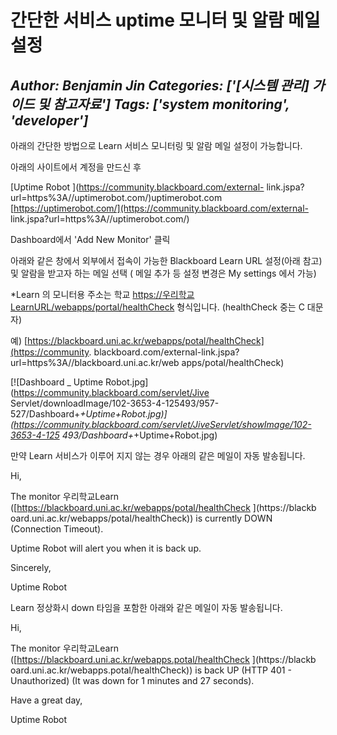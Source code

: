 # 간단한 서비스 uptime 모니터 및 알람 메일 설정
*Author: Benjamin Jin*
*Categories: ['[시스템 관리] 가이드 및 참고자료']*
*Tags: ['system monitoring', 'developer']*
---
아래의 간단한 방법으로 Learn 서비스 모니터링 및 알람 메일 설정이 가능합니다.

아래의 사이트에서 계정을 만드신 후

[Uptime Robot ](https://community.blackboard.com/external-
link.jspa?url=https%3A//uptimerobot.com/)uptimerobot.com
[https://uptimerobot.com/](https://community.blackboard.com/external-
link.jspa?url=https%3A//uptimerobot.com/)

Dashboard에서 'Add New Monitor' 클릭

아래와 같은 창에서 외부에서 접속이 가능한 Blackboard Learn URL 설정(아래 참고) 및 알람을 받고자 하는 메일 선택 ( 메일
추가 등 설정 변경은 My settings 에서 가능)

*Learn 의 모니터용 주소는 학교 [https://우리학교LearnURL/webapps/portal/healthCheck](https://%EC%9A%B0%EB%A6%AC%ED%95%99%EA%B5%90LearnURL/webapps/portal/healthCheck) 형식입니다. (healthCheck 중는 C 대문자)

예) [https://blackboard.uni.ac.kr/webapps/potal/healthCheck](https://community.
blackboard.com/external-link.jspa?url=https%3A//blackboard.uni.ac.kr/web
apps/potal/healthCheck)

[![Dashboard _ Uptime Robot.jpg](https://community.blackboard.com/servlet/Jive
Servlet/downloadImage/102-3653-4-125493/957-527/Dashboard+_+Uptime+Robot.jpg)]
(https://community.blackboard.com/servlet/JiveServlet/showImage/102-3653-4-125
493/Dashboard+_+Uptime+Robot.jpg)

만약 Learn 서비스가 이루어 지지 않는 경우 아래의 같은 메일이 자동 발송됩니다.

Hi,

The monitor 우리학교Learn ([https://blackboard.uni.ac.kr/webapps/potal/healthCheck
](https://blackb
oard.uni.ac.kr/webapps/potal/healthCheck)) is currently DOWN (Connection
Timeout).

Uptime Robot will alert you when it is back up.

Sincerely,

Uptime Robot

Learn 정상화시 down 타임을 포함한 아래와 같은 메일이 자동 발송됩니다.

Hi,

The monitor 우리학교Learn ([https://blackboard.uni.ac.kr/webapps.potal/healthCheck
](https://blackb
oard.uni.ac.kr/webapps.potal/healthCheck)) is back UP (HTTP 401 -
Unauthorized) (It was down for 1 minutes and 27 seconds).

Have a great day,

Uptime Robot

